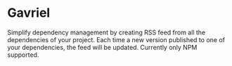 # Gavriel
Simplify dependency management by creating RSS feed from all the dependencies of your project.
Each time a new version published to one of your dependencies, the feed will be updated.
Currently only NPM supported.
